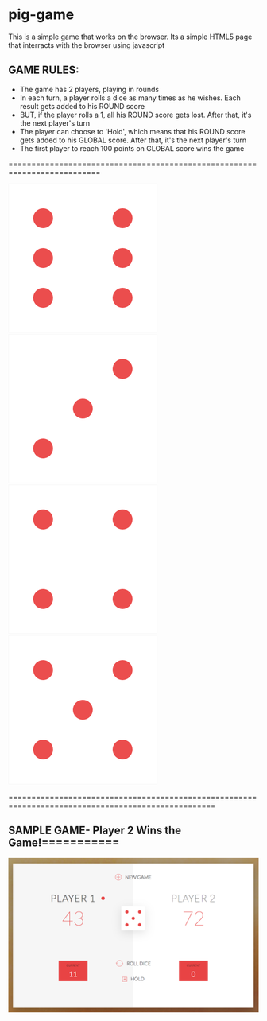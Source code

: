 # pig-game
This is a simple game that works on the browser. Its a simple HTML5 page that interracts with the browser using javascript

## GAME RULES:
- The game has 2 players, playing in rounds
- In each turn, a player rolls a dice as many times as he wishes. Each result gets added to his ROUND score
- BUT, if the player rolls a 1, all his ROUND score gets lost. After that, it's the next player's turn
- The player can choose to 'Hold', which means that his ROUND score gets added to his GLOBAL score. After that, it's the next player's turn
- The first player to reach 100 points on GLOBAL score wins the game

==========================================================================


![Dice 6](https://github.com/martinsewere/pig-game/blob/master/dice-6.png)
![Dice 3](https://github.com/martinsewere/pig-game/blob/master/dice-3.png)
![Dice 4](https://github.com/martinsewere/pig-game/blob/master/dice-4.png)
![Dice 5](https://github.com/martinsewere/pig-game/blob/master/dice-5.png)


===================================================================================================
## SAMPLE GAME- Player 2 Wins the Game!===========

![Dice sample game](https://github.com/martinsewere/pig-game/blob/master/md.png)
